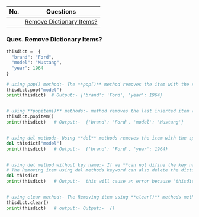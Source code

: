 |  No.  | Questions                                                 |
| :---: | --------------------------------------------------------- |
|       | [Remove Dictionary Items?](#ques-remove-dictionary-items) |

### Ques. Remove Dictionary Items?
```python
thisdict =	{
  "brand": "Ford",
  "model": "Mustang",
  "year": 1964
}

# using pop() method:- The **pop()** method removes the item with the specified **key name**:
thisdict.pop("model")
print(thisdict)  # Output:- {'brand': 'Ford', 'year': 1964}


# using **popitem()** methods:- method removes the last inserted item (in versions before 3.7, a random item is removed instead).
thisdict.popitem()
print(thisdict)   # Output:-  {'brand': 'Ford', 'model': 'Mustang'}


# using del method:- Using **del** methods removes the item with the specified **key name**.
del thisdict["model"]
print(thisdict)   # Output:-  {'brand': 'Ford', 'year': 1964}


# using del method without key name:- If we **can not difine the key name** del method delete the dictionary completely.
# The Removing item using del methods keyword can also delete the dictionary completely.
del thisdict
print(thisdict)   # Output:-  this will cause an error because "thisdict" no longer exists.


# using clear method:- The Removing item using **clear()** methods method empties the dictionary.
thisdict.clear()
print(thisdict)   # output:- Output:-  {}
```